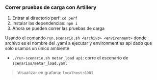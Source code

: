 ### Correr pruebas de carga con Artillery

1. Entrar al directorio perf: `cd perf`
2. Instalar las dependencias: `npm i`
3. Ahora se pueden correr las pruebas de carga

Usando el comando `run.scenario.sh <archivo> <environment>` 
donde archivo es el nombre del .yaml a ejecutar y environment es api
dado que solo usamos un único ambiente

- `./run-scenario.sh metar_load api`: corre el escenario de `scenarios/metar_load.yaml`

> Visualizar en grafana: `localhost:8081`
